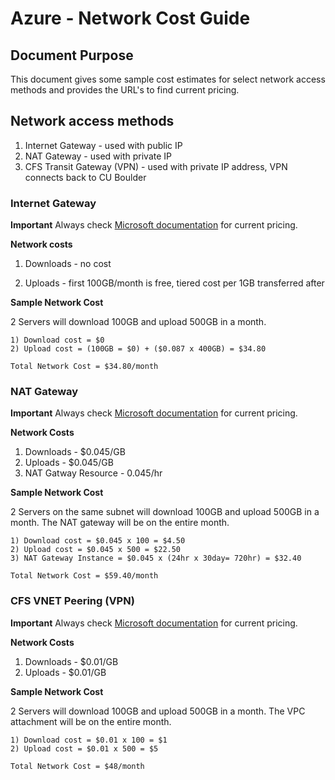 # Azure  - Network Cost Guide

## Document Purpose

This document gives some sample cost estimates for select network access methods and provides the URL's to find current pricing. 

## Network access methods 

1) Internet Gateway - used with public IP
2) NAT Gateway - used with private IP
3) CFS Transit Gateway (VPN) - used with private IP address, VPN connects back to CU Boulder

### Internet Gateway

**Important**
Always check [Microsoft documentation](https://azure.microsoft.com/en-us/pricing/details/bandwidth/) for current pricing.
 
**Network costs**

1) Downloads - no cost

2) Uploads - first 100GB/month is free, tiered cost per 1GB transferred after

**Sample Network Cost**

2 Servers will download 100GB and upload 500GB in a month.

	1) Download cost = $0
	2) Upload cost = (100GB = $0) + ($0.087 x 400GB) = $34.80

	Total Network Cost = $34.80/month

### NAT Gateway

**Important**
Always check [Microsoft documentation](https://azure.microsoft.com/en-us/pricing/details/virtual-network/) for current pricing.

**Network Costs**
1) Downloads - $0.045/GB
2) Uploads - $0.045/GB
3) NAT Gatway Resource - 0.045/hr

**Sample Network Cost**

2 Servers on the same subnet will download 100GB and upload 500GB in a month.  The NAT gateway will be on the entire month.

	1) Download cost = $0.045 x 100 = $4.50
	2) Upload cost = $0.045 x 500 = $22.50
	3) NAT Gateway Instance = $0.045 x (24hr x 30day= 720hr) = $32.40

	Total Network Cost = $59.40/month

### CFS VNET Peering (VPN)

**Important**
Always check [Microsoft documentation](https://azure.microsoft.com/en-us/pricing/details/virtual-network/) for current pricing.

**Network Costs**
1) Downloads - $0.01/GB
2) Uploads - $0.01/GB

**Sample Network Cost**

2 Servers will download 100GB and upload 500GB in a month.  The VPC attachment will be on the entire month.

	1) Download cost = $0.01 x 100 = $1
	2) Upload cost = $0.01 x 500 = $5

	Total Network Cost = $48/month

